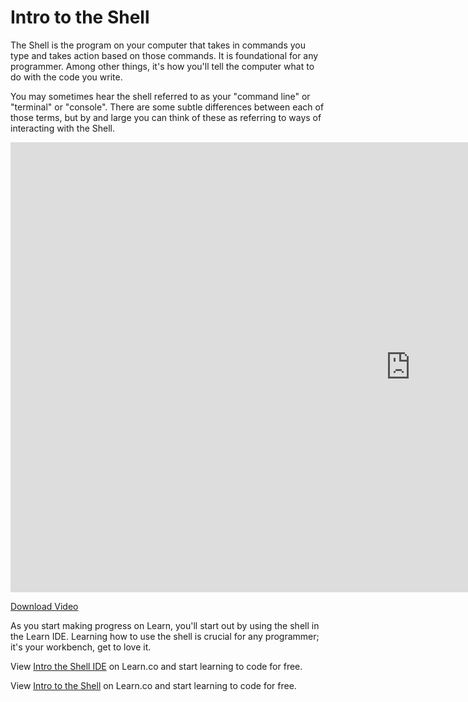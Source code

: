 # Intro to the Shell

The Shell is the program on your computer that takes in commands you type and takes action based on those commands. It is foundational for any programmer. Among other things, it's how you'll tell the computer what to do with the code you write. 

You may sometimes hear the shell referred to as your "command line" or "terminal" or "console". There are some subtle differences between each of those terms, but by and large you can think of these as referring to ways of interacting with the Shell. 

<iframe width="1280" height="720" src="https://www.youtube.com/embed/uxANgIcjmQg?rel=0&amp;showinfo=0&html5=1" frameborder="0" allowfullscreen></iframe>

[Download Video](http://flatiron-videos.s3.amazonaws.com/ironboard/welcome%20to%20the%20shell.mp4)

As you start making progress on Learn, you'll start out by using the shell in the Learn IDE. Learning how to use the shell is crucial for any programmer; it's your workbench, get to love it.

<p data-visibility='hidden'>View <a href='https://learn.co/lessons/intro-the-shell-ide'>Intro the Shell IDE</a> on Learn.co and start learning to code for free.</p>

<p data-visibility='hidden'>View <a href='https://learn.co/lessons/intro-the-shell-ide'>Intro to the Shell</a> on Learn.co and start learning to code for free.</p>
